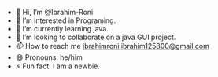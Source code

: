 - 👋 Hi, I’m @Ibrahim-Roni
- 👀 I’m interested in Programing.
- 🌱 I’m currently learning java.
- 💞️ I’m looking to collaborate on a java GUI project.
- 📫 How to reach me ibrahimroni.ibrahim125800@gmail.com
- 😄 Pronouns: he/him
- ⚡ Fun fact: I am a newbie.

<!---
Ibrahim-Roni/Ibrahim-Roni is a ✨ special ✨ repository because its `README.md` (this file) appears on your GitHub profile.
You can click the Preview link to take a look at your changes.
--->

